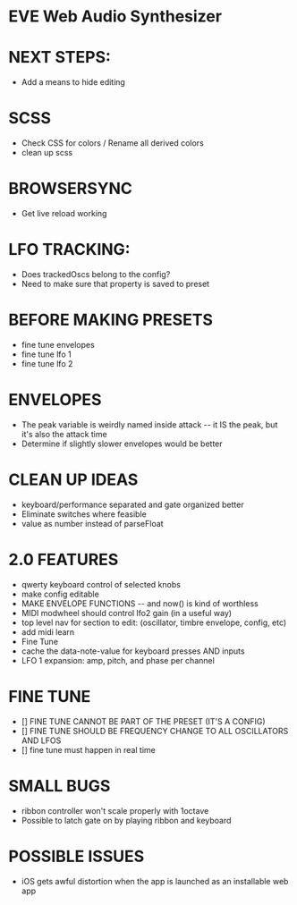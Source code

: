 # EVE Web Audio Synthesizer

# NEXT STEPS:
* Add a means to hide editing

# SCSS
* Check CSS for colors / Rename all derived colors
* clean up scss

# BROWSERSYNC
* Get live reload working

# LFO TRACKING:
* Does trackedOscs belong to the config?
* Need to make sure that property is saved to preset

# BEFORE MAKING PRESETS
* fine tune envelopes
* fine tune lfo 1
* fine tune lfo 2

# ENVELOPES
* The peak variable is weirdly named inside attack -- it IS the peak, but it's also the attack time
* Determine if slightly slower envelopes would be better

# CLEAN UP IDEAS
* keyboard/performance separated and gate organized better
* Eliminate switches where feasible
* value as number instead of parseFloat

# 2.0 FEATURES
* qwerty keyboard control of selected knobs
* make config editable
* MAKE ENVELOPE FUNCTIONS -- and now() is kind of worthless
* MIDI modwheel should control lfo2 gain (in a useful way)
* top level nav for section to edit: (oscillator, timbre envelope, config, etc)
* add midi learn
* Fine Tune
* cache the data-note-value for keyboard presses AND inputs
* LFO 1 expansion: amp, pitch, and phase per channel

# FINE TUNE
* [] FINE TUNE CANNOT BE PART OF THE PRESET (IT'S A CONFIG)
* [] FINE TUNE SHOULD BE FREQUENCY CHANGE TO ALL OSCILLATORS AND LFOS
* [] fine tune must happen in real time

# SMALL BUGS
* ribbon controller won't scale properly with 1octave
* Possible to latch gate on by playing ribbon and keyboard

# POSSIBLE ISSUES
* iOS gets awful distortion when the app is launched as an installable web app

